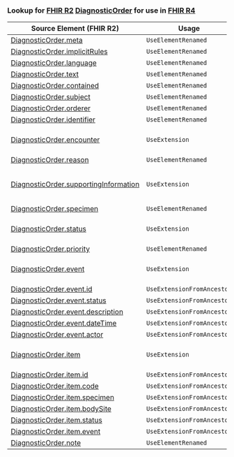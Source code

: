 ### Lookup for [FHIR R2](https://hl7.org/fhir/DSTU2/) [DiagnosticOrder](https://hl7.org/fhir/DSTU2/DiagnosticOrder.html) for use in [FHIR R4](https://hl7.org/fhir/R4/)

| Source Element (FHIR R2) | Usage | Target |
| -------------- | ----- | ------ |
| [DiagnosticOrder.meta](https://hl7.org/fhir/DSTU2/DiagnosticOrder.html#resource) | `UseElementRenamed` | [ServiceRequest.meta](https://hl7.org/fhir/R4/ServiceRequest.html#resource) |
| [DiagnosticOrder.implicitRules](https://hl7.org/fhir/DSTU2/DiagnosticOrder.html#resource) | `UseElementRenamed` | [ServiceRequest.implicitRules](https://hl7.org/fhir/R4/ServiceRequest.html#resource) |
| [DiagnosticOrder.language](https://hl7.org/fhir/DSTU2/DiagnosticOrder.html#resource) | `UseElementRenamed` | [ServiceRequest.language](https://hl7.org/fhir/R4/ServiceRequest.html#resource) |
| [DiagnosticOrder.text](https://hl7.org/fhir/DSTU2/DiagnosticOrder.html#resource) | `UseElementRenamed` | [ServiceRequest.text](https://hl7.org/fhir/R4/ServiceRequest.html#resource) |
| [DiagnosticOrder.contained](https://hl7.org/fhir/DSTU2/DiagnosticOrder.html#resource) | `UseElementRenamed` | [ServiceRequest.contained](https://hl7.org/fhir/R4/ServiceRequest.html#resource) |
| [DiagnosticOrder.subject](https://hl7.org/fhir/DSTU2/DiagnosticOrder.html#resource) | `UseElementRenamed` | [ServiceRequest.subject](https://hl7.org/fhir/R4/ServiceRequest.html#resource) |
| [DiagnosticOrder.orderer](https://hl7.org/fhir/DSTU2/DiagnosticOrder.html#resource) | `UseElementRenamed` | [ServiceRequest.requester](https://hl7.org/fhir/R4/ServiceRequest.html#resource) |
| [DiagnosticOrder.identifier](https://hl7.org/fhir/DSTU2/DiagnosticOrder.html#resource) | `UseElementRenamed` | [ServiceRequest.identifier](https://hl7.org/fhir/R4/ServiceRequest.html#resource) |
| [DiagnosticOrder.encounter](https://hl7.org/fhir/DSTU2/DiagnosticOrder.html#resource) | `UseExtension` | [http://hl7.org/fhir/1.0/StructureDefinition/extension-DiagnosticOrder.encounter](StructureDefinition-ext-R2-DiagnosticOrder.encounter.html) |
| [DiagnosticOrder.reason](https://hl7.org/fhir/DSTU2/DiagnosticOrder.html#resource) | `UseElementRenamed` | [ServiceRequest.reasonCode](https://hl7.org/fhir/R4/ServiceRequest.html#resource) |
| [DiagnosticOrder.supportingInformation](https://hl7.org/fhir/DSTU2/DiagnosticOrder.html#resource) | `UseExtension` | [http://hl7.org/fhir/1.0/StructureDefinition/extension-DiagnosticOrder.supportingInformation](StructureDefinition-ext-R2-DiagnosticOrder.supportingInformation.html) |
| [DiagnosticOrder.specimen](https://hl7.org/fhir/DSTU2/DiagnosticOrder.html#resource) | `UseElementRenamed` | [ServiceRequest.specimen](https://hl7.org/fhir/R4/ServiceRequest.html#resource) |
| [DiagnosticOrder.status](https://hl7.org/fhir/DSTU2/DiagnosticOrder.html#resource) | `UseExtension` | [http://hl7.org/fhir/1.0/StructureDefinition/extension-DiagnosticOrder.status](StructureDefinition-ext-R2-DiagnosticOrder.status.html) |
| [DiagnosticOrder.priority](https://hl7.org/fhir/DSTU2/DiagnosticOrder.html#resource) | `UseElementRenamed` | [ServiceRequest.priority](https://hl7.org/fhir/R4/ServiceRequest.html#resource) |
| [DiagnosticOrder.event](https://hl7.org/fhir/DSTU2/DiagnosticOrder.html#resource) | `UseExtension` | [http://hl7.org/fhir/1.0/StructureDefinition/extension-DiagnosticOrder.event](StructureDefinition-ext-R2-DiagnosticOrder.event.html) |
| [DiagnosticOrder.event.id](https://hl7.org/fhir/DSTU2/DiagnosticOrder.html#resource) | `UseExtensionFromAncestor` | - |
| [DiagnosticOrder.event.status](https://hl7.org/fhir/DSTU2/DiagnosticOrder.html#resource) | `UseExtensionFromAncestor` | - |
| [DiagnosticOrder.event.description](https://hl7.org/fhir/DSTU2/DiagnosticOrder.html#resource) | `UseExtensionFromAncestor` | - |
| [DiagnosticOrder.event.dateTime](https://hl7.org/fhir/DSTU2/DiagnosticOrder.html#resource) | `UseExtensionFromAncestor` | - |
| [DiagnosticOrder.event.actor](https://hl7.org/fhir/DSTU2/DiagnosticOrder.html#resource) | `UseExtensionFromAncestor` | - |
| [DiagnosticOrder.item](https://hl7.org/fhir/DSTU2/DiagnosticOrder.html#resource) | `UseExtension` | [http://hl7.org/fhir/1.0/StructureDefinition/extension-DiagnosticOrder.item](StructureDefinition-ext-R2-DiagnosticOrder.item.html) |
| [DiagnosticOrder.item.id](https://hl7.org/fhir/DSTU2/DiagnosticOrder.html#resource) | `UseExtensionFromAncestor` | - |
| [DiagnosticOrder.item.code](https://hl7.org/fhir/DSTU2/DiagnosticOrder.html#resource) | `UseExtensionFromAncestor` | - |
| [DiagnosticOrder.item.specimen](https://hl7.org/fhir/DSTU2/DiagnosticOrder.html#resource) | `UseExtensionFromAncestor` | - |
| [DiagnosticOrder.item.bodySite](https://hl7.org/fhir/DSTU2/DiagnosticOrder.html#resource) | `UseExtensionFromAncestor` | - |
| [DiagnosticOrder.item.status](https://hl7.org/fhir/DSTU2/DiagnosticOrder.html#resource) | `UseExtensionFromAncestor` | - |
| [DiagnosticOrder.item.event](https://hl7.org/fhir/DSTU2/DiagnosticOrder.html#resource) | `UseExtensionFromAncestor` | - |
| [DiagnosticOrder.note](https://hl7.org/fhir/DSTU2/DiagnosticOrder.html#resource) | `UseElementRenamed` | [ServiceRequest.note](https://hl7.org/fhir/R4/ServiceRequest.html#resource) |
